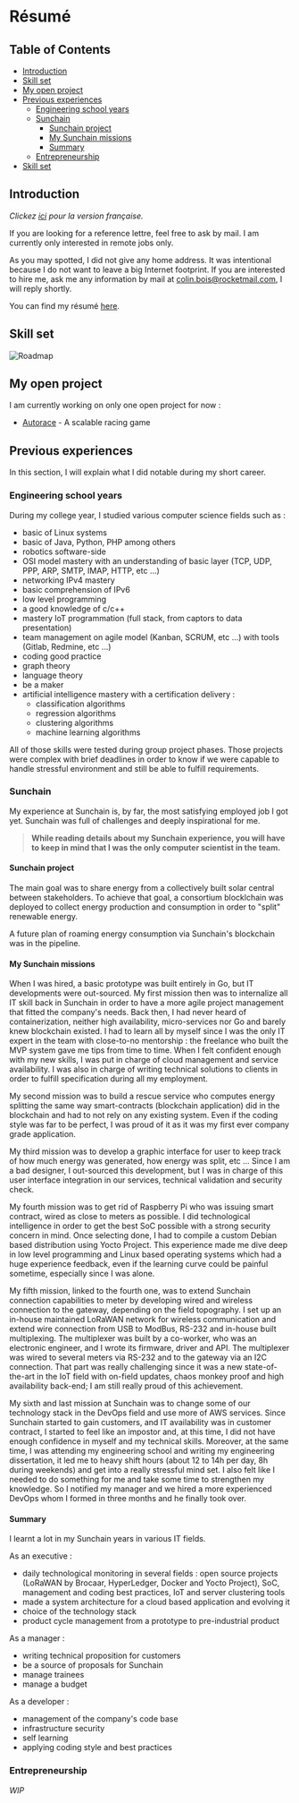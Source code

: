 # Résumé

## Table of Contents
* [Introduction](#introduction)
* [Skill set](#skill-set)
* [My open project](#my-open-project)
* [Previous experiences](#previous-experiences)
  * [Engineering school years](#engineering-school-years)
  * [Sunchain](#sunchain)
    * [Sunchain project](#sunchain-project)
    * [My Sunchain missions](#my-sunchain-missions)
    * [Summary](#summary)
  * [Entrepreneurship](#entrepreneurship)
* [Skill set](#skill-set)

## Introduction
*Clickez [ici](README_fr.md) pour la version française.*

If you are looking for a reference lettre, feel free to ask by mail. I am currently only interested in remote jobs only.

As you may spotted, I did not give any home address. It was intentional because I do not want to leave a big Internet footprint. If you are interested to hire me, ask me any information by mail at <colin.bois@rocketmail.com>, I will reply shortly.

You can find my résumé [here](assets/CV_fr.pdf).

## Skill set
![Roadmap](assets/roadmap.png)
  
## My open project
I am currently working on only one open project for now :
 - [Autorace](https://github.com/clnbs/autorace) - A scalable racing game

## Previous experiences
In this section, I will explain what I did notable during my short career.

### Engineering school years
During my college year, I studied various computer science fields such as :
 - basic of Linux systems
 - basic of Java, Python, PHP among others
 - robotics software-side
 - OSI model mastery with an understanding of basic layer (TCP, UDP, PPP, ARP, SMTP, IMAP, HTTP, etc ...)
 - networking IPv4 mastery 
 - basic comprehension of IPv6
 - low level programming
 - a good knowledge of c/c++
 - mastery IoT programmation (full stack, from captors to data presentation)
 - team management on agile model (Kanban, SCRUM, etc ...) with tools (Gitlab, Redmine, etc ...)
 - coding good practice
 - graph theory
 - language theory
 - be a maker
 - artificial intelligence mastery with a certification delivery :
   - classification algorithms
   - regression algorithms
   - clustering algorithms
   - machine learning algorithms
   
All of those skills were tested during group project phases. Those projects were complex with brief deadlines in order to know if we were capable to handle stressful environment and still be able to fulfill requirements.

### Sunchain
My experience at Sunchain is, by far, the most satisfying employed job I got yet. Sunchain was full of challenges and deeply inspirational for me.  

> __While reading details about my Sunchain experience, you will have to keep in mind that I was the only computer scientist in the team.__
#### Sunchain project
The main goal was to share energy from a collectively built solar central between stakeholders. To achieve that goal, a consortium blocklchain was deployed to collect energy production and consumption in order to "split" renewable energy.

A future plan of roaming energy consumption via Sunchain's blockchain was in the pipeline.

#### My Sunchain missions
When I was hired, a basic prototype was built entirely in Go, but IT developments were out-sourced. My first mission then was to internalize all IT skill back in Sunchain in order to have a more agile project management that fitted the company's needs. Back then, I had never heard of containerization, neither high availability, micro-services nor Go and barely knew blockchain existed. I had to learn all by myself since I was the only IT expert in the team with close-to-no mentorship : the freelance who built the MVP system gave me tips from time to time. When I felt confident enough with my new skills, I was put in charge of cloud management and service availability. I was also in charge of writing technical solutions to clients in order to fulfill specification during all my employment.   

My second mission was to build a rescue service who computes energy splitting the same way smart-contracts (blockchain application) did in the blockchain and had to not rely on any existing system. Even if the coding style was far to be perfect, I was proud of it as it was my first ever company grade application.

My third mission was to develop a graphic interface for user to keep track of how much energy was generated, how energy was split, etc ... Since I am a bad designer, I out-sourced this development, but I was in charge of this user interface integration in our services, technical validation and security check.

My fourth mission was to get rid of Raspberry Pi who was issuing smart contract, wired as close to meters as possible. I did technological intelligence in order to get the best SoC possible with a strong security concern in mind. Once selecting done, I had to compile a custom Debian based distribution using Yocto Project. This experience made me dive deep in low level programming and Linux based operating systems which had a huge experience feedback, even if the learning curve could be painful sometime, especially since I was alone.
 
My fifth mission, linked to the fourth one, was to extend Sunchain connection capabilities to meter by developing wired and wireless connection to the gateway, depending on the field topography. I set up an in-house maintained LoRaWAN network for wireless communication and extend wire connection from USB to ModBus, RS-232 and in-house built multiplexing. The multiplexer was built by a co-worker, who was an electronic engineer, and I wrote its firmware, driver and API. The multiplexer was wired to several meters via RS-232 and to the gateway via an I2C connection. That part was really challenging since it was a new state-of-the-art in the IoT field with on-field updates, chaos monkey proof and high availability back-end; I am still really proud of this achievement.

My sixth and last mission at Sunchain was to change some of our technology stack in the DevOps field and use more of AWS services. Since Sunchain started to gain customers, and IT availability was in customer contract, I started to feel like an impostor and, at this time, I did not have enough confidence in myself and my technical skills. Moreover, at the same time, I was attending my engineering school and writing my engineering dissertation, it led me to heavy shift hours (about 12 to 14h per day, 8h during weekends) and get into a really stressful mind set. I also felt like I needed to do something for me and take some time to strengthen my knowledge. So I notified my manager and we hired a more experienced DevOps whom I formed in three months and he finally took over.

#### Summary
I learnt a lot in my Sunchain years in various IT fields. 

As an executive :
 - daily technological monitoring in several fields : open source projects (LoRaWAN by Brocaar, HyperLedger, Docker and Yocto Project), SoC, management and coding best practices, IoT and server clustering tools
 - made a system architecture for a cloud based application and evolving it
 - choice of the technology stack
 - product cycle management from a prototype to pre-industrial product
 
As a manager :
 - writing technical proposition for customers
 - be a source of proposals for Sunchain
 - manage trainees
 - manage a budget
 
As a developer :
 - management of the company's code base
 - infrastructure security
 - self learning
 - applying coding style and best practices
 
### Entrepreneurship
*WIP*
